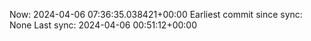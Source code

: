 Now: 2024-04-06 07:36:35.038421+00:00 Earliest commit since sync: None Last sync: 2024-04-06 00:51:12+00:00
